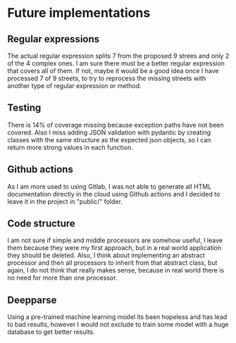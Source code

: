 # Future implementations

## Regular expressions

The actual regular expression splits 7 from the proposed 9 strees and only 2 of the 4 complex ones. I am sure there must be a better regular expression that covers all of them. If not, maybe it would be a good idea once I have processed 7 of 9 streets, to try to reprocess the missing streets with another type of regular expression or method. 

## Testing

There is 14% of coverage missing because exception paths have not been covered. Also I miss adding JSON validation with pydantic by creating classes with the same structure as the expected json objects, so I can return more strong values in each function.

## Github actions

As I am more used to using Gitlab, I was not able to generate all HTML documentation directly in the cloud using Github actions and I decided to leave it in the project in "public/" folder.

## Code structure

I am not sure if simple and middle processors are somehow useful, I leave them because they were my first approach, but in a real world application they should be deleted. Also, I think about implementing an abstract processor and then all processors to inherit from that abstract class, but again, I do not think that really makes sense, because in real world there is no need for more than one processor.

## Deepparse

Using a pre-trained machine learning model its been hopeless and has lead to bad results, however I would not exclude to train some model with a huge database to get better results. 


